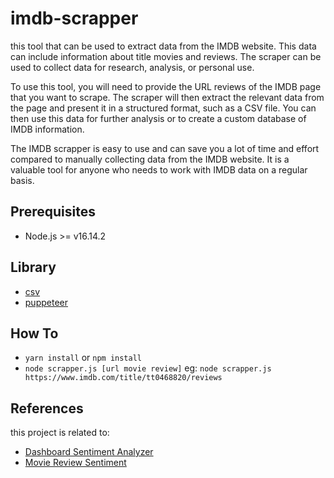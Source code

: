 # imdb-scrapper
this tool that can be used to extract data from the IMDB website. This data can include information about title movies and reviews. The scraper can be used to collect data for research, analysis, or personal use.

To use this tool, you will need to provide the URL reviews of the IMDB page that you want to scrape. The scraper will then extract the relevant data from the page and present it in a structured format, such as a CSV file. You can then use this data for further analysis or to create a custom database of IMDB information.

The IMDB scrapper is easy to use and can save you a lot of time and effort compared to manually collecting data from the IMDB website. It is a valuable tool for anyone who needs to work with IMDB data on a regular basis.

## Prerequisites
- Node.js >= v16.14.2

## Library
- [csv](https://www.npmjs.com/package/csv)
- [puppeteer](https://www.npmjs.com/package/puppeteer)

## How To
- ```yarn install``` or ```npm install```
- ```node scrapper.js [url movie review]```
eg: ```node scrapper.js https://www.imdb.com/title/tt0468820/reviews```

## References
this project is related to:
- [Dashboard Sentiment Analyzer](https://github.com/haidarrifki/dashboard-sentiment-analyzer)
- [Movie Review Sentiment](https://github.com/haidarrifki/movie-review-sentiment)
